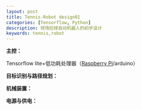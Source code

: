 ```yaml
---
layout: post
title: Tennis-Robot design01
categories: [Tensorflow, Python]
description: 球场捡球自动机器人的初步设计
keywords: tennis,robot
---
```


**主控：**

Tensorflow lite+低功耗处理器（[Raspberry Pi](https://www.raspberrypi.org/)/arduino）

 

**目标识别与路径规划：**

 

**机械装置：**

 

**电源与供电：**

